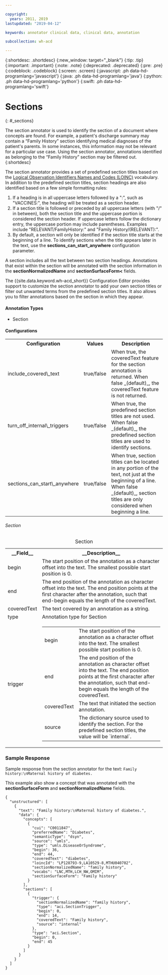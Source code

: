 ```yaml
---

copyright:
  years: 2011, 2019
lastupdated: "2019-04-12"

keywords: annotator clinical data, clinical data, annotation

subcollection: wh-acd

---
```


{:shortdesc: .shortdesc}
{:new_window: target="_blank"}
{:tip: .tip}
{:important: .important}
{:note: .note}
{:deprecated: .deprecated}
{:pre: .pre}
{:codeblock: .codeblock}
{:screen: .screen}
{:javascript: .ph data-hd-programlang='javascript'}
{:java: .ph data-hd-programlang='java'}
{:python: .ph data-hd-programlang='python'}
{:swift: .ph data-hd-programlang='swift'}

# Sections
{: #_sections}

The section annotator is used to identify the section of a document where concepts are found. For example, a patient's discharge summary may contain a <q>Family History</q> section identifying medical diagnoses of the patient's parents. In some instances, this information may not be relevant for a particular use case. Using the section annotator, annotations identified as belonging to the <q>Family History</q> section may be filtered out.
{:shortdesc}

The section annotator provides a set of predefined section titles based on the [Logical Observation Identifiers Names and Codes (LOINC)](https://loinc.org/) vocabulary. In addition to the predefined section titles, section headings are also identified based on a few simple formatting rules:

1. If a heading is in all uppercase letters followed by a ":", such as "VACCINES:", the heading will be treated as a section header.
2. If a section title is followed or preceded by all uppercase letters (with "/" in between), both the section title and the uppercase portion is considered the section header. If uppercase letters follow the dictionary entry, the uppercase portion may include parentheses. Examples include "RELEVANT/FamilyHistory:" and "Family History/(RELEVANT):".
3. By default, a section will only be identified if the section title starts at the beginning of a line. To identify sections when the title appears later in the text, use the **sections_can_start_anywhere** configuration parameter.

A section includes all the text between two section headings. Annotations that exist within the section will be annotated with  the section information in the **sectionNormalizedName** and **sectionSurfaceForm<** fields.

The  {{site.data.keyword.wh-acd_short}} Configuration Editor provides support to customize the section annotator to add your own section titles or filter out unwanted terms from the predefined section titles.  It also allows you to filter annotations based on the section in which they appear.

<h4>Annotation Types</h4>

* Section

<h4>Configurations</h4>

<table>
<tr>
<th>Configuration</t>
<th>Values</th>
<th>Description</th>
</tr>
<tr>
<td>include_covered\_text</td>
<td>true/false</td>
<td>When true, the coveredText feature for the section annotation is returned. When false _(default)_, the coveredText feature is not returned.</td>
</tr>
<tr>
<td>turn_off_internal\_triggers</td>
<td>true/false</td>
<td>When true, the predefined section titles are not used. When false _(default)_, the predefined section titles are used to identify sections.</td>
</tr>
<tr>
<td>sections_can_start\_anywhere</td>
<td>true/false</td>
<td>When true, section titles can be located in any portion of the text, not just at the beginning of a line. When false _(default)_, section titles are only considered when beginning a line.</td>
</tr>
</table>

###### Section

<table>
<caption>Section</caption>
<tr><th>__Field__</th><th>__Description__</th></tr>
</tr><td>begin</td><td>The start position of the annotation as a character offset into the text. The smallest possible start position is 0.</td></tr>
<tr><td>end</td><td>The end position of the annotation as character offset into the text. The end position points at the first character after the annotation, such that end-begin equals the length of the coveredText.</td></tr>
<tr><td>coveredText</td><td>The text covered by an annotation as a string.</td></tr>
<tr><td>type</td><td>Annotation type for Section</td></tr>
<tr><td>trigger</td><td><table role="presentation"><tbody>
  <tr><td>begin</td><td>The start position of the annotation as a character offset into the text. The smallest possible start position is 0.</td></tr>
  <tr><td>end</td><td>The end position of the annotation as character offset into the text. The end position points at the first character after the annotation, such that end-begin equals the length of the coveredText.</td></tr>
  <tr><td>coveredText</td><td>The text that initiated the section annotation.</td></tr>
  <tr><td>source</td><td>The dictionary source used to identify the section. For the predefined section titles, the value will be `internal`.</td></tr>
</tbody></table></td></tr>
</table>

### Sample Response

Sample response from the section annotator for the text: `Family history:\nMaternal history of diabetes.`

This example also show a concept that was annotated with the **sectionSurfaceForm** and **sectionNormalizedName** fields.

```
{
  "unstructured": [
    {
      "text": "Family history:\nMaternal history of diabetes.",
      "data": {
        "concepts": [
          {
            "cui": "C0011847",
            "preferredName": "Diabetes",
            "semanticType": "dsyn",
            "source": "umls",
            "type": "umls.DiseaseOrSyndrome",
            "begin": 36,
            "end": 44,
            "coveredText": "diabetes",
            "loincId": "LP128793-9,LA10529-8,MTHU040702",
            "sectionNormalizedName": "family history",
            "vocabs": "LNC,MTH,LCH_NW,OMIM",
            "sectionSurfaceForm": "Family history"
          }
        ],
        "sections": [
          {
            "trigger": {
              "sectionNormalizedName": "family history",
              "type": "aci.SectionTrigger",
              "begin": 0,
              "end": 14,
              "coveredText": "Family history",
              "source": "internal"
            },
            "type": "aci.Section",
            "begin": 0,
            "end": 45
          }
        ]
      }
    }
  ]
}
```
